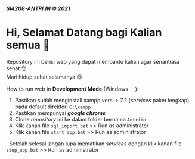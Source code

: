 ##### SI4208-ANTRI.IN &copy; 2021

# Hi, Selamat Datang bagi Kalian semua :wave:

Repository ini berisi web yang dapat membantu kalian agar senantiasa sehat :ok_hand: <br>
Mari hidup sehat selamanya :blush:

How to run web in **Development Mode** (Windows <img src="https://wiki.videolan.org/images/Windows_logo.png" height=15 width=15>):
1. Pastikan sudah menginstall xampp versi > 7.2 (*services* paket lengkap) pada default direktori ```C:\xampp```
2. Pastikan mempunyai ***google chrome***
3. Clone *repository* ini ke dalam folder bernama ```Antriin```
4. Klik kanan file ```sql_import.bat``` >> Run as administrator
5. Klik kanan file ```start_app.bat``` >> Run as administrator

&nbsp;&nbsp;Setelah selesai jangan lupa mematikan *services* dengan klik kanan file ```stop_app.bat``` >> Run as administrator
